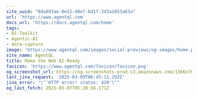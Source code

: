 ```yaml
---
site_uuid: "8da093ae-0e12-40e7-bd1f-2d3a1053a63a"
url: 'https://www.agentql.com'
docs_url: 'https://docs.agentql.com/home'
tags:
- AI-Toolkit
- Agentic-AI
- data-capture
image: 'https://www.agentql.com/images/social-previews/og-images/home.png'
site_name: AgentQL
title: Make the Web AI-Ready
favicon: 'https://www.agentql.com/favicon/favicon.png'
og_screenshot_url: https://og-screenshots-prod.s3.amazonaws.com/1366x768/80/false/fae89d34a3d415c166516d7317a30624bd8997c7473419fe0760af28e572e4a7.jpeg
last_jina_request: '2025-03-09T06:45:11.293Z'
jina_error: "\"'HTTP error! status: 429'\""
og_last_fetch: 2025-03-07T05:20:56.171Z
---
```


